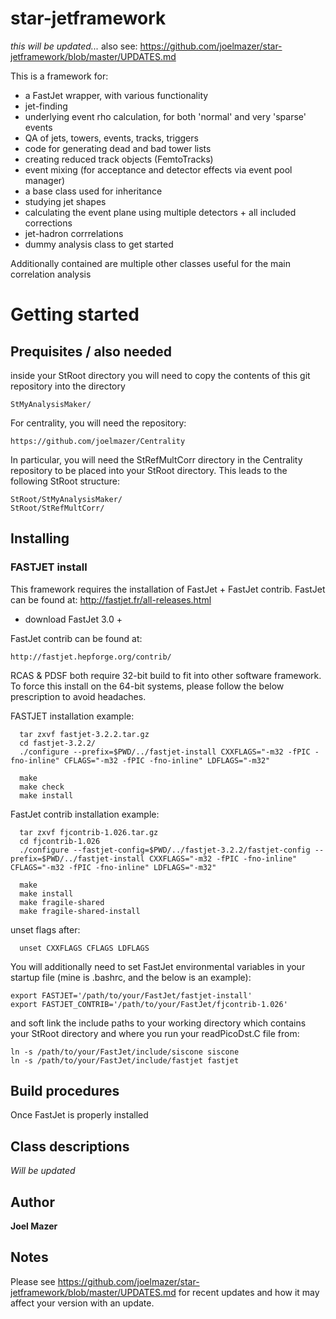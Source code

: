 # star-jetframework
*this will be updated...*
also see: https://github.com/joelmazer/star-jetframework/blob/master/UPDATES.md


This is a framework for:
* a FastJet wrapper, with various functionality 
* jet-finding
* underlying event rho calculation, for both 'normal' and very 'sparse' events
* QA of jets, towers, events, tracks, triggers
* code for generating dead and bad tower lists
* creating reduced track objects (FemtoTracks)
* event mixing (for acceptance and detector effects via event pool manager)
* a base class used for inheritance
* studying jet shapes
* calculating the event plane using multiple detectors + all included corrections
* jet-hadron corrrelations
* dummy analysis class to get started


Additionally contained are multiple other classes useful for the main correlation analysis

# Getting started
## Prequisites / also needed
inside your StRoot directory you will need to copy the contents of this git repository into the directory
```
StMyAnalysisMaker/
```

For centrality, you will need the repository: 
```
https://github.com/joelmazer/Centrality
```
In particular, you will need the StRefMultCorr directory in the Centrality repository to be placed into your StRoot directory. This leads to the following StRoot structure:
```
StRoot/StMyAnalysisMaker/
StRoot/StRefMultCorr/
```

## Installing

### FASTJET install 
This framework requires the installation of FastJet + FastJet contrib.
FastJet can be found at: http://fastjet.fr/all-releases.html
* download FastJet 3.0 +

FastJet contrib can be found at:
```
http://fastjet.hepforge.org/contrib/
```

RCAS & PDSF both require 32-bit build to fit into other software framework.  To force this install on the 64-bit systems, please follow the below prescription to avoid headaches.

FASTJET installation example:
```
  tar zxvf fastjet-3.2.2.tar.gz
  cd fastjet-3.2.2/
  ./configure --prefix=$PWD/../fastjet-install CXXFLAGS="-m32 -fPIC -fno-inline" CFLAGS="-m32 -fPIC -fno-inline" LDFLAGS="-m32"

  make
  make check
  make install
```

FastJet contrib installation example:
```
  tar zxvf fjcontrib-1.026.tar.gz
  cd fjcontrib-1.026
  ./configure --fastjet-config=$PWD/../fastjet-3.2.2/fastjet-config --prefix=$PWD/../fastjet-install CXXFLAGS="-m32 -fPIC -fno-inline" CFLAGS="-m32 -fPIC -fno-inline" LDFLAGS="-m32"

  make
  make install
  make fragile-shared
  make fragile-shared-install
```

unset flags after:
```
  unset CXXFLAGS CFLAGS LDFLAGS
```

You will additionally need to set FastJet environmental variables in your startup file (mine is .bashrc, and the below is an example):
```
export FASTJET='/path/to/your/FastJet/fastjet-install'
export FASTJET_CONTRIB='/path/to/your/FastJet/fjcontrib-1.026'
```
and soft link the include paths to your working directory which contains your StRoot directory and where you run your readPicoDst.C file from:
```
ln -s /path/to/your/FastJet/include/siscone siscone
ln -s /path/to/your/FastJet/include/fastjet fastjet
```

## Build procedures
Once FastJet is properly installed


## Class descriptions
*Will be updated*

## Author
**Joel Mazer**

## Notes
Please see https://github.com/joelmazer/star-jetframework/blob/master/UPDATES.md for recent updates and how it may affect your version with an update.
